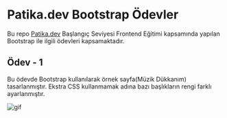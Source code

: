 # Patika.dev Bootstrap Ödevler

Bu repo [Patika.dev](https://www.patika.dev/) Başlangıç Seviyesi Frontend Eğitimi kapsamında yapılan Bootstrap ile ilgili ödevleri kapsamaktadır.

## Ödev - 1

Bu ödevde Bootstrap kullanılarak örnek sayfa(Müzik Dükkanım) tasarlanmıştır. Ekstra CSS kullanmamak adına bazı başlıkların rengi farklı ayarlanmıştır.

![gif](https://user-images.githubusercontent.com/71905489/180436628-b0d84dd0-07ff-4267-a39c-c3b938a42f37.gif)
